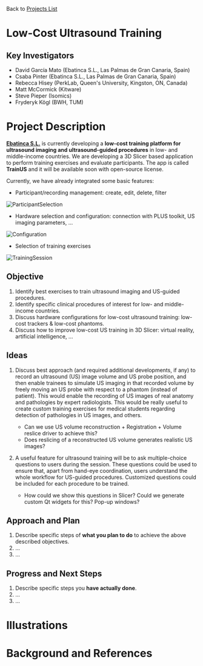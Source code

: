 Back to [Projects List](../../README.md#ProjectsList)

# Low-Cost Ultrasound Training

## Key Investigators

- David García Mato (Ebatinca S.L., Las Palmas de Gran Canaria, Spain)
- Csaba Pinter (Ebatinca S.L., Las Palmas de Gran Canaria, Spain)
- Rebecca Hisey (PerkLab, Queen's University, Kingston, ON, Canada)
- Matt McCormick (Kitware)
- Steve Pieper (Isomics)
- Fryderyk Kögl (BWH, TUM)

# Project Description

[**Ebatinca S.L.**](https://ebatinca.com/) is currently developing a **low-cost training platform for ultrasound imaging and ultrasound-guided procedures** in low- and middle-income countries. We are developing a 3D Slicer based application to perform training exercises and evaluate participants. The app is called **TrainUS** and it will be available soon with open-source license.

Currently, we have already integrated some basic features:

- Participant/recording management: create, edit, delete, filter

![ParticipantSelection](https://user-images.githubusercontent.com/10816661/149750651-c77b0116-0722-47ef-9938-c4fc2d6db278.PNG)

- Hardware selection and configuration: connection with PLUS toolkit, US imaging parameters, ...

![Configuration](https://user-images.githubusercontent.com/10816661/149749292-03676c38-4aef-4590-a3cb-48cd1533694b.PNG)

- Selection of training exercises

![TrainingSession](https://user-images.githubusercontent.com/10816661/149749209-3063512a-4b55-4372-a2cd-79d4e131cf07.PNG)

<!-- Add a short paragraph describing the project. -->

## Objective

<!-- Describe here WHAT you would like to achieve (what you will have as end result). -->

1. Identify best exercises to train ultrasound imaging and US-guided procedures.
2. Identify specific clinical procedures of interest for low- and middle- income countries.
3. Discuss hardware configurations for low-cost ultrasound training: low-cost trackers & low-cost phantoms.
4. Discuss how to improve low-cost US training in 3D Slicer: virtual reality, artificial intelligence, ...

## Ideas
1. Discuss best approach (and required additional developments, if any) to record an ultrasound (US) image volume and US probe position, and then enable trainees to simulate US imaging in that recorded volume by freely moving an US probe with respect to a phantom (instead of patient). This would enable the recording of US images of real anatomy and pathologies by expert radiologists. This would be really useful to create custom training exercises for medical students regarding detection of pathologies in US images, and others.
    - Can we use US volume reconstruction + Registration + Volume reslice driver to achieve this?
    - Does reslicing of a reconstructed US volume generates realistic US images?

2. A useful feature for ultrasound training will be to ask multiple-choice questions to users during the session. These questions could be used to ensure that, apart from hand-eye coordination, users understand the whole workflow for US-guided procedures. Customized questions could be included for each procedure to be trained.
    - How could we show this questions in Slicer? Could we generate custom Qt widgets for this? Pop-up windows?

## Approach and Plan

<!-- Describe here HOW you would like to achieve the objectives stated above. -->

1. Describe specific steps of **what you plan to do** to achieve the above described objectives.
1. ...
1. ...

## Progress and Next Steps

<!-- Update this section as you make progress, describing of what you have ACTUALLY DONE. If there are specific steps that you could not complete then you can describe them here, too. -->

1. Describe specific steps you **have actually done**.
1. ...
1. ...

# Illustrations

<!-- Add pictures and links to videos that demonstrate what has been accomplished.
![Description of picture](Example2.jpg)
![Some more images](Example2.jpg)
-->

# Background and References

<!-- If you developed any software, include link to the source code repository. If possible, also add links to sample data, and to any relevant publications. -->

